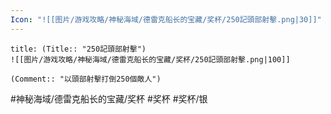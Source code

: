 ```yaml
---
Icon: "![[图片/游戏攻略/神秘海域/德雷克船长的宝藏/奖杯/250記頭部射擊.png|30]]"
---
```

```ad-common-silver-trophy
title: (Title:: "250記頭部射擊")
![[图片/游戏攻略/神秘海域/德雷克船长的宝藏/奖杯/250記頭部射擊.png|100]]

(Comment:: "以頭部射擊打倒250個敵人")
```

#神秘海域/德雷克船长的宝藏/奖杯 #奖杯 #奖杯/银
